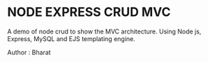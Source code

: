 # NODE EXPRESS CRUD MVC
A demo of node crud to show the MVC architecture.
Using Node js, Express, MySQL and EJS templating engine.

Author : Bharat

